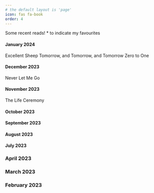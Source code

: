 ```yaml
---
# the default layout is 'page'
icon: fas fa-book
order: 4
---
```


Some recent reads! * to indicate my favourites

#### January 2024
Excellent Sheep 
Tomorrow, and Tomorrow, and Tomorrow
Zero to One

#### December 2023
Never Let Me Go

#### November 2023
The Life Ceremony

#### October 2023

#### September 2023

#### August 2023

#### July 2023

### April 2023

### March 2023

### February 2023

